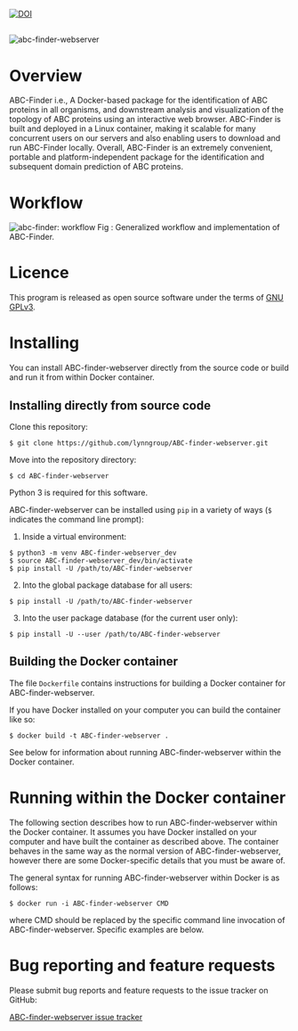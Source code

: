 [![DOI](https://zenodo.org/badge/DOI/10.5281/zenodo.3718634.svg)](https://doi.org/10.5281/zenodo.3718634)
##
![abc-finder-webserver](https://github.com/lynngroup/abcfinder/blob/master/static/images/abc.png)
##
# Overview 
ABC-Finder i.e., A Docker-based package for the identification of ABC proteins in all organisms, and downstream analysis and visualization of the topology of ABC proteins using an interactive web browser. ABC-Finder is built and deployed in a Linux container, making it scalable for many concurrent users on our servers and also enabling users to download and run ABC-Finder locally. Overall, ABC-Finder is an extremely convenient, portable and platform-independent package for the identification and subsequent domain prediction of ABC proteins. 

# Workflow
![abc-finder: workflow](https://github.com/lynngroup/abcfinder/blob/master/abc-finder_feb.svg)
Fig : Generalized workflow and implementation of ABC-Finder. 
# Licence

This program is released as open source software under the terms of [GNU GPLv3](https://github.com/lynngroup/abcfinder/blob/master/LICENSE).

# Installing

You can install ABC-finder-webserver directly from the source code or build and run it from within Docker container.

## Installing directly from source code

Clone this repository: 
```
$ git clone https://github.com/lynngroup/ABC-finder-webserver.git
```

Move into the repository directory:
```
$ cd ABC-finder-webserver
```

Python 3 is required for this software.

ABC-finder-webserver can be installed using `pip` in a variety of ways (`$` indicates the command line prompt):

1. Inside a virtual environment:
```
$ python3 -m venv ABC-finder-webserver_dev
$ source ABC-finder-webserver_dev/bin/activate
$ pip install -U /path/to/ABC-finder-webserver
```
2. Into the global package database for all users:
```
$ pip install -U /path/to/ABC-finder-webserver
```
3. Into the user package database (for the current user only):
```
$ pip install -U --user /path/to/ABC-finder-webserver
```


## Building the Docker container 

The file `Dockerfile` contains instructions for building a Docker container for ABC-finder-webserver.

If you have Docker installed on your computer you can build the container like so:
```
$ docker build -t ABC-finder-webserver .
```
See below for information about running ABC-finder-webserver within the Docker container.




# Running within the Docker container

The following section describes how to run ABC-finder-webserver within the Docker container. It assumes you have Docker installed on your computer and have built the container as described above. 
The container behaves in the same way as the normal version of ABC-finder-webserver, however there are some Docker-specific details that you must be aware of.

The general syntax for running ABC-finder-webserver within Docker is as follows:
```
$ docker run -i ABC-finder-webserver CMD
```
where CMD should be replaced by the specific command line invocation of ABC-finder-webserver. Specific examples are below.




# Bug reporting and feature requests

Please submit bug reports and feature requests to the issue tracker on GitHub:

[ABC-finder-webserver issue tracker](https://github.com/lynngroup/abcfinder/issues)
